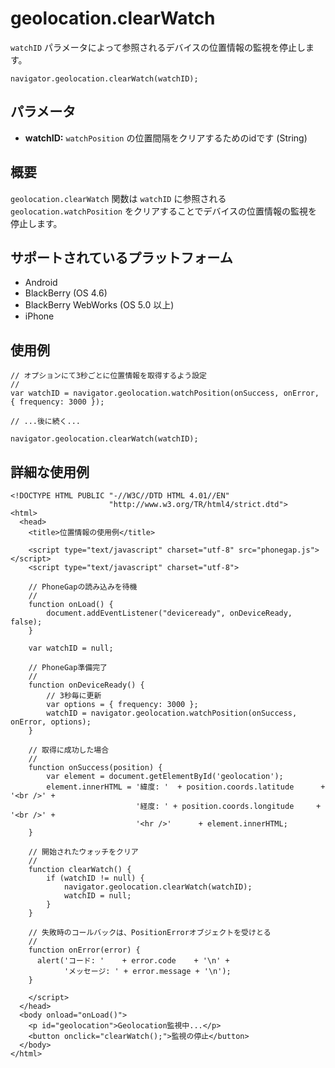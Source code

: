 geolocation.clearWatch
======================

`watchID` パラメータによって参照されるデバイスの位置情報の監視を停止します。

    navigator.geolocation.clearWatch(watchID);

パラメータ
----------

- __watchID:__ `watchPosition` の位置間隔をクリアするためのidです (String)

概要
-----------
`geolocation.clearWatch` 関数は `watchID` に参照される `geolocation.watchPosition` をクリアすることでデバイスの位置情報の監視を停止します。

サポートされているプラットフォーム
-------------------

- Android
- BlackBerry (OS 4.6)
- BlackBerry WebWorks (OS 5.0 以上)
- iPhone

使用例
-------------

    // オプションにて3秒ごとに位置情報を取得するよう設定
    //
    var watchID = navigator.geolocation.watchPosition(onSuccess, onError, { frequency: 3000 });

    // ...後に続く...

    navigator.geolocation.clearWatch(watchID);


詳細な使用例
------------

    <!DOCTYPE HTML PUBLIC "-//W3C//DTD HTML 4.01//EN"
                          "http://www.w3.org/TR/html4/strict.dtd">
    <html>
      <head>
        <title>位置情報の使用例</title>

        <script type="text/javascript" charset="utf-8" src="phonegap.js"></script>
        <script type="text/javascript" charset="utf-8">

        // PhoneGapの読み込みを待機
        //
        function onLoad() {
            document.addEventListener("deviceready", onDeviceReady, false);
        }

        var watchID = null;

        // PhoneGap準備完了
        //
        function onDeviceReady() {
            // 3秒毎に更新
            var options = { frequency: 3000 };
            watchID = navigator.geolocation.watchPosition(onSuccess, onError, options);
        }
    
        // 取得に成功した場合
        //
        function onSuccess(position) {
            var element = document.getElementById('geolocation');
            element.innerHTML = '緯度: '  + position.coords.latitude      + '<br />' +
                                '経度: ' + position.coords.longitude     + '<br />' +
                                '<hr />'      + element.innerHTML;
        }

        // 開始されたウォッチをクリア
        // 
        function clearWatch() {
            if (watchID != null) {
                navigator.geolocation.clearWatch(watchID);
                watchID = null;
            }
        }
    
	    // 失敗時のコールバックは、PositionErrorオブジェクトを受けとる
	    //
	    function onError(error) {
	      alert('コード: '    + error.code    + '\n' +
	            'メッセージ: ' + error.message + '\n');
	    }

        </script>
      </head>
      <body onload="onLoad()">
        <p id="geolocation">Geolocation監視中...</p>
    	<button onclick="clearWatch();">監視の停止</button>     
      </body>
    </html>